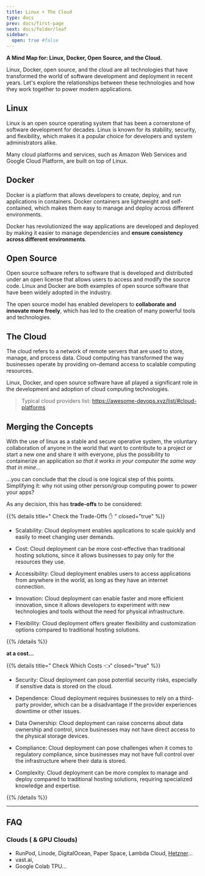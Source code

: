 ```yaml
---
title: Linux + The Cloud 
type: docs
prev: docs/first-page
next: docs/folder/leaf
sidebar:
  open: true #false
---
```


**A Mind Map for: Linux, Docker, Open Source, and the Cloud.**

Linux, Docker, open source, and the cloud are all technologies that have transformed the world of software development and deployment in recent years. Let's explore the relationships between these technologies and how they work together to power modern applications.

## Linux

Linux is an open source operating system that has been a cornerstone of software development for decades. Linux is known for its stability, security, and flexibility, which makes it a popular choice for developers and system administrators alike.

Many cloud platforms and services, such as Amazon Web Services and Google Cloud Platform, are built on top of Linux.

## Docker

Docker is a platform that allows developers to create, deploy, and run applications in containers. Docker containers are lightweight and self-contained, which makes them easy to manage and deploy across different environments. 

Docker has revolutionized the way applications are developed and deployed by making it easier to manage dependencies and **ensure consistency across different environments**.

## Open Source

Open source software refers to software that is developed and distributed under an open license that allows users to access and modify the source code. Linux and Docker are both examples of open source software that have been widely adopted in the industry.

The open source model has enabled developers to **collaborate and innovate more freely**, which has led to the creation of many powerful tools and technologies.

## The Cloud

The cloud refers to a network of remote servers that are used to store, manage, and process data. Cloud computing has transformed the way businesses operate by providing on-demand access to scalable computing resources.

Linux, Docker, and open source software have all played a significant role in the development and adoption of cloud computing technologies.

> Typical cloud providers list: <https://awesome-devops.xyz/list/#cloud-platforms>

## Merging the Concepts

With the use of linux as a stable and secure operative system, the voluntary collaboration of anyone in the world that want to contribute to a project or start a new one and share it with everyone, plus the possibility to containerize an application *so that it works in your computer the same way that in mine*...

...you can conclude that the cloud is one logical step of this points. Simplifying it: why not using other person/group computing power to power your apps?

As any decision, this has **trade-offs** to be considered: 


 {{% details title=" Check the Trade-Offs ✋ " closed="true" %}}

* Scalability: Cloud deployment enables applications to scale quickly and easily to meet changing user demands.

* Cost: Cloud deployment can be more cost-effective than traditional hosting solutions, since it allows businesses to pay only for the resources they use.

* Accessibility: Cloud deployment enables users to access applications from anywhere in the world, as long as they have an internet connection.

* Innovation: Cloud deployment can enable faster and more efficient innovation, since it allows developers to experiment with new technologies and tools without the need for physical infrastructure.

* Flexibility: Cloud deployment offers greater flexibility and customization options compared to traditional hosting solutions.


{{% /details %}}



**at a cost...**

{{% details title=" Check Which Costs 👈" closed="true" %}}

* Security: Cloud deployment can pose potential security risks, especially if sensitive data is stored on the cloud.

* Dependence: Cloud deployment requires businesses to rely on a third-party provider, which can be a disadvantage if the provider experiences downtime or other issues.

* Data Ownership: Cloud deployment can raise concerns about data ownership and control, since businesses may not have direct access to the physical storage devices.

* Compliance: Cloud deployment can pose challenges when it comes to regulatory compliance, since businesses may not have full control over the infrastructure where their data is stored.

* Complexity: Cloud deployment can be more complex to manage and deploy compared to traditional hosting solutions, requiring specialized knowledge and expertise.


{{% /details %}}

---

## FAQ

### Clouds ( & GPU Clouds)

* RunPod, Linode, DigitalOcean, Paper Space, Lambda Cloud, [Hetzner](https://jalcocert.github.io/Linux/docs/linux__cloud/cloud/#hetzner)...
* vast.ai, 
* Google Colab TPU...